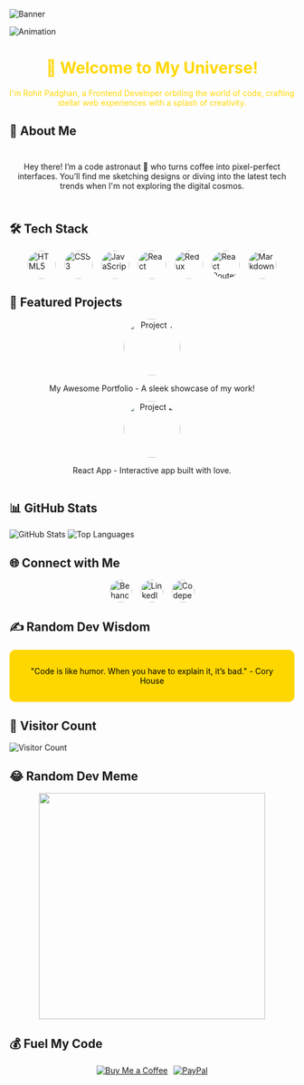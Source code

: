 <!-- Banner with yellowish theme -->
![Banner](banner.png)

<!-- Animated GIF for dynamic effect -->
![Animation]([animation.gif](https://media.giphy.com/media/v1.Y2lkPTc5MGI3NjExY3hubGxxd2ZxbzhmdTgxNDdzYmI1NWR1eGNtZGhnOXA1ajRlNTY5OCZlcD12MV9naWZzX3NlYXJjaCZjdD1n/ybAqwDKfT42AhiI8xx/giphy.gif))

<!-- Introduction with yellow text -->
<div style="text-align: center; color: #FFD700;">
  <h1>👋 Welcome to My Universe!</h1>
  <p>I'm Rohit Padghan, a Frontend Developer orbiting the world of code, crafting stellar web experiences with a splash of creativity.</p>
</div>

## 💫 About Me
<div style="text-align: center; padding: 10px;">
  <p>Hey there! I’m a code astronaut 🚀 who turns coffee into pixel-perfect interfaces. You’ll find me sketching designs or diving into the latest tech trends when I'm not exploring the digital cosmos.</p>
</div>

## 🛠️ Tech Stack
<!-- Circular tech icons in a centered flex layout -->
<div style="display: flex; justify-content: center; gap: 15px; flex-wrap: wrap;">
  <img src="html5.png" alt="HTML5" style="width: 50px; height: 50px; border-radius: 50%;">
  <img src="css3.png" alt="CSS3" style="width: 50px; height: 50px; border-radius: 50%;">
  <img src="javascript.png" alt="JavaScript" style="width: 50px; height: 50px; border-radius: 50%;">
  <img src="react.png" alt="React" style="width: 50px; height: 50px; border-radius: 50%;">
  <img src="redux.png" alt="Redux" style="width: 50px; height: 50px; border-radius: 50%;">
  <img src="react-router.png" alt="React Router" style="width: 50px; height: 50px; border-radius: 50%;">
  <img src="markdown.png" alt="Markdown" style="width: 50px; height: 50px; border-radius: 50%;">
</div>

## 🚀 Featured Projects
<!-- Projects with circular thumbnails -->
<div style="display: flex; justify-content: center; gap: 20px; flex-wrap: wrap;">
  <efs: center;">
    <div style="text-align: center;">
      <img src="project1.png" alt="Project 1" style="width: 100px; height: 100px; border-radius: 50%;">
      <p>My Awesome Portfolio - A sleek showcase of my work!</p>
    </div>
    <div style="text-align: center;">
      <img src="project2.png" alt="Project 2" style="width: 100px; height: 100px; border-radius: 50%;">
      <p>React App - Interactive app built with love.</p>
    </div>
</div>

## 📊 GitHub Stats
<!-- Custom stats cards with yellow accents -->
![GitHub Stats](https://github-readme-stats.vercel.app/api?username=yourusername&show_icons=true&title_color=FFD700&text_color=FFD700&bg_color=000000)
![Top Languages](https://github-readme-stats.vercel.app/api/top-langs/?username=yourusername&layout=compact&title_color=FFD700&text_color=FFD700&bg_color=000000)

## 🌐 Connect with Me
<!-- Circular social icons -->
<div style="display: flex; justify-content: center; gap: 15px;">
  <a href="https://www.behance.net/rohitpadghan"><img src="behance.png" alt="Behance" style="width: 40px; height: 40px; border-radius: 50%;"></a>
  <a href="https://www.linkedin.com/in/rohitrax/"><img src="linkedin.png" alt="LinkedIn" style="width: 40px; height: 40px; border-radius: 50%;"></a>
  <a href="https://codepen.io/raxcodes"><img src="codepen.png" alt="Codepen" style="width: 40px; height: 40px; border-radius: 50%;"></a>
</div>

## ✍️ Random Dev Wisdom
<!-- Quote with yellow background -->
<div style="background-color: #FFD700; padding: 15px; border-radius: 10px; color: #000000; text-align: center; margin: 20px 0;">
  <p>"Code is like humor. When you have to explain it, it’s bad." - Cory House</p>
</div>

## 👀 Visitor Count
![Visitor Count](https://visitcount.itsvg.in/api?id=yourusername&color=6&icon=5)

## 😂 Random Dev Meme
<!-- Fun meme -->
<img src="https://randommeme-five.vercel.app/" style="height: 400px; display: block; margin: 0 auto;"/>

## 💰 Fuel My Code
<!-- Donation badges -->
<div style="display: flex; justify-content: center; gap: 10px;">
  <a href="https://www.buymeacoffee.com/raxcodes"><img src="https://img.shields.io/badge/Buy%20Me%20a%20Coffee-ffdd00?style=for-the-badge&logo=buy-me-a-coffee&logoColor=black" alt="Buy Me a Coffee"></a>
  <a href="https://paypal.me/raxcodestudio"><img src="https://img.shields.io/badge/PayPal-00457C?style=for-the-badge&logo=paypal&logoColor=white" alt="PayPal"></a>
</div>
